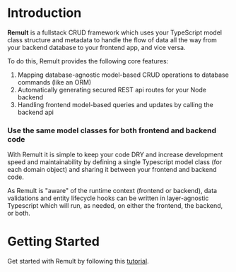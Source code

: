 # Introduction 

**Remult** is a fullstack CRUD framework which uses your TypeScript model class structure and metadata to handle the flow of data all the way from your backend database to your frontend app, and vice versa. 

To do this, Remult provides the following core features:
1. Mapping database-agnostic model-based CRUD operations to database commands (like an ORM)
2. Automatically generating secured REST api routes for your Node backend
3. Handling frontend model-based queries and updates by calling the backend api


### Use the same model classes for both frontend and backend code
With Remult it is simple to keep your code DRY and increase development speed and maintainability by defining a single Typescript model class (for each domain object) and sharing it between your frontend and backend code. 

As Remult is "aware" of the runtime context (frontend or backend), data validations and entity lifecycle hooks can be written in layer-agnostic Typescript which will run, as needed, on either the frontend, the backend, or both.

# Getting Started
Get started with Remult by following this [tutorial](./tutorial-react.md).